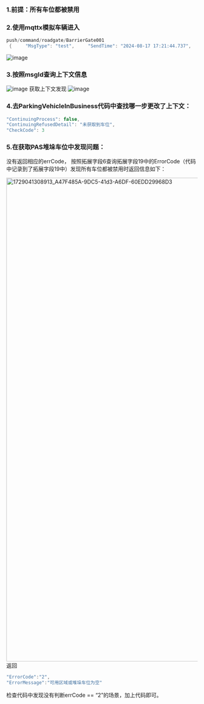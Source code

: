 ### 1.前提：所有车位都被禁用
### 2.使用mqttx模拟车辆进入
```C#
push/command/roadgate/BarrierGate001
 {     "MsgType": "test",     "SendTime": "2024-08-17 17:21:44.737",     "ProductKey": "ProductBarrierGate001",     "DeviceKey": "BarrierGate001",     "Data":{       "PlateNum":"鲁BD58126"     } }
```
![image](https://github.com/user-attachments/assets/3bf86a39-d149-4de7-8128-b4d10de88b5f)

### 3.按照msgId查询上下文信息
![image](https://github.com/user-attachments/assets/c80997f0-2cfd-4641-a0a0-7202f4d571fc)
获取上下文发现
![image](https://github.com/user-attachments/assets/649736a9-138e-4ea0-aadd-548b442b44b6)
### 4.去ParkingVehicleInBusiness代码中查找哪一步更改了上下文：
```C#
"ContinuingProcess": false,
"ContinuingRefusedDetail": "未获取到车位",
"CheckCode": 3
```
### 5.在获取PAS堆垛车位中发现问题：
没有返回相应的errCode，
按照拓展字段6查询拓展字段19中的ErrorCode（代码中记录到了拓展字段19中）发现所有车位都被禁用时返回信息如下：

<img width="1274" alt="1729041308913_A47F485A-9DC5-41d3-A6DF-60EDD29968D3" src="https://github.com/user-attachments/assets/883324a5-a0a9-46ea-92e6-dda9d0fbeaca">
返回

```C#
"ErrorCode":"2",
"ErrorMessage":"可用区域或堆垛车位为空"
```
检查代码中发现没有判断errCode == “2”的场景，加上代码即可。